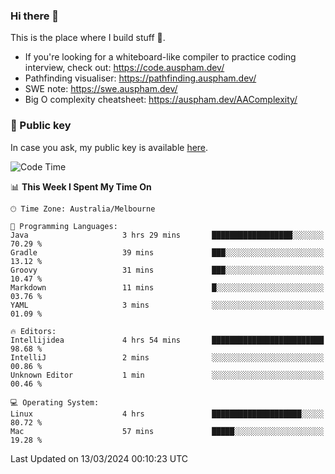 ### Hi there 👋

This is the place where I build stuff 👀. 

- If you're looking for a whiteboard-like compiler to practice coding interview, check out: https://code.auspham.dev/
- Pathfinding visualiser: https://pathfinding.auspham.dev/
- SWE note: https://swe.auspham.dev/
- Big O complexity cheatsheet: https://auspham.dev/AAComplexity/

### 🔑 Public key

In case you ask, my public key is available [here](https://public.auspham.dev/).

<!--START_SECTION:waka-->
![Code Time](http://img.shields.io/badge/Code%20Time-1%2C220%20hrs%2059%20mins-blue)

📊 **This Week I Spent My Time On** 

```text
🕑︎ Time Zone: Australia/Melbourne

💬 Programming Languages: 
Java                     3 hrs 29 mins       ██████████████████░░░░░░░   70.29 % 
Gradle                   39 mins             ███░░░░░░░░░░░░░░░░░░░░░░   13.12 % 
Groovy                   31 mins             ███░░░░░░░░░░░░░░░░░░░░░░   10.47 % 
Markdown                 11 mins             █░░░░░░░░░░░░░░░░░░░░░░░░   03.76 % 
YAML                     3 mins              ░░░░░░░░░░░░░░░░░░░░░░░░░   01.09 % 

🔥 Editors: 
Intellijidea             4 hrs 54 mins       █████████████████████████   98.68 % 
IntelliJ                 2 mins              ░░░░░░░░░░░░░░░░░░░░░░░░░   00.86 % 
Unknown Editor           1 min               ░░░░░░░░░░░░░░░░░░░░░░░░░   00.46 % 

💻 Operating System: 
Linux                    4 hrs               ████████████████████░░░░░   80.72 % 
Mac                      57 mins             █████░░░░░░░░░░░░░░░░░░░░   19.28 % 
```


 Last Updated on 13/03/2024 00:10:23 UTC
<!--END_SECTION:waka-->

<!--
**rockmanvnx6/rockmanvnx6** is a ✨ _special_ ✨ repository because its `README.md` (this file) appears on your GitHub profile.

Here are some ideas to get you started:

- 🔭 I’m currently working on ...
- 🌱 I’m currently learning ...
- 👯 I’m looking to collaborate on ...
- 🤔 I’m looking for help with ...
- 💬 Ask me about ...
- 📫 How to reach me: ...
- 😄 Pronouns: ...
- ⚡ Fun fact: ...
-->
